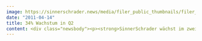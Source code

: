 ```yaml
---
image: https://sinnerschrader.news/media/filer_public_thumbnails/filer_public/70/19/70199f1e-f659-4992-8b7e-03aa187f4ff2/varfoldersdjk8pxf42x64d8fxslz8jcc8fc0000gnttmpz2mebs__480x288_q85_crop_subsampling-2_upscale.png
date: "2011-04-14"
title: 34% Wachstum in Q2
content: <div class="newsbody"><p><strong>SinnerSchrader wächst im zweiten Quartal 2010/2011 um 34 Prozent – EBITA mehr als verdoppelt / Wachstumsprognose für das Gesamtjahr auf 25 Prozent angehoben</strong></p><p>SinnerSchrader hat seine überdurchschnittlich positive Geschäftsentwicklung im zweiten Geschäftsquartal 2010/2011 (1. Dezember 2010 bis 28. Februar 2011) fortgesetzt. Der Nettoumsatz stieg im Vergleich zum Vorjahr um 34 Prozent auf 7,1 Mio. Euro. Das operative Ergebnis (EBITA) verbesserte sich auf 0,5 Mio. Euro – in etwa das Zweieinhalbfache des Vorjahreswerts.<br/>Aufgrund bekannter saisonaler Faktoren wurden die Rekordwerte des vorangegangenen ersten Quartals zwar nicht erreicht, der saisonale Rückgang fiel wegen einer unverändert guten Nachfragesituation im größten Segment, Interactive Marketing, jedoch deutlich geringer aus als erwartet. Der Auftragseingang in diesem Segment legte im zweiten Quartal gegenüber dem ersten Quartal noch einmal um 9 % zu und lag mehr als 50 % über dem Vorjahr.</p><p>Eine hohe Investitionsbereitschaft vieler Unternehmen beim Ausbau des Onlinevertriebskanals und der Rückenwind aus den Erfolgen bei der Neukundengewinnung in den letzten neun Monaten sind die wesentlichen Treiber der guten Geschäftsentwicklung. Inzwischen setzen auch Branchen wie der Lebensmitteleinzelhandel, die sich bislang mit dem Internet eher schwertaten, auf Onlinevertriebskonzepte. Für REWE, die Nummer zwei im deutschen Lebensmitteleinzelhandel, realisierte SinnerSchrader eine Onlineeinkaufsplattform, die die Besonderheiten der Branche geschickt mit den Möglichkeiten des Internets kombiniert.</p><p>Im zweiten Quartal konnte SinnerSchrader weitere Kunden akquirieren, darunter eine Fashionmarke, die für ein Outsourcingprojekt im Segment Interactive Commerce gewonnen wurde, das noch in der ersten Jahreshälfte 2011 an den Start gehen soll. Zudem hat SinnerSchrader im Berichtsquartal mit der Gründung der Kreativagentur Haasenstein, der Markteinführung von mementoo, einem Leistungsangebot für personalisiertes Retargeting im Mediasegment, sowie der Übernahme zweier technisch ausgerichteter Agenturen, der Maris consulting GmbH und der Visions new media GmbH mit 11 bzw. 24 Mitarbeitern, weitere Wachstumsinitiativen gestartet.</p><p>Kumuliert über das erste Halbjahr 2010/2011 erzielte SinnerSchrader einen Nettoumsatz von 14,8 Mio. Euro – 31,5 Prozent mehr als im ersten Halbjahr 2009/2010. Das operative Ergebnis verdoppelte sich auf 1,7 Mio. Euro. Die positive Entwicklung schlägt voll auf das Konzernergebnis durch, das sich auf 1,0 Mio. Euro oder 9 Cent je Aktie ebenfalls erheblich verbesserte.<br/>In Anbetracht der guten Geschäftsentwicklung rechnet SinnerSchrader für das Gesamtjahr 2010/2011 nunmehr mit einem Nettoumsatz von mehr als 30 Mio. Euro, was einem Wachstum von mehr als 25 Prozent entspricht. Aufgrund der wachstumsorientierten Geschäftsstrategie wird unverändert eine Verbesserung des EBITA um 15 bis 20 Prozent erwartet.<br/>Trotz der Dividendenzahlung im Dezember 2010 und der Akquisitionsinvestitionen seit dem 31. August 2010 wuchs die Liquiditätsreserve im ersten Halbjahr 2010/2011 dank eines guten operativen Cashflows von 2,0 Mio. Euro um rd. 0,26 Mio. Euro auf 8,55 Mio. Euro zum Stichtag 28. Februar 2011. Die Eigenkapitalquote lag bei 58,7 Prozent. Am 28. Februar 2011 waren in der SinnerSchrader-Gruppe 369 Mitarbeiter beschäftigt.</p><p>Der Quartalsfinanzbericht kann heute ab 16 Uhr im Internet unter <a href="http&#58;//www.wkn514190.de/s2ir/de/Finanzberichte.html">www.wkn514190.de/s2ir/de/Finanzberichte.html</a> abgerufen werden.</p><p><a class="news-backlink" href="/de/"><svg class="svg-ico svg-ico--arrow-left"><use xlink&#58;href="#arrow-down"></use></svg>Zurück zur Presse Übersicht</a></p></div>
---
```

